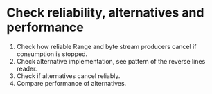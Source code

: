 # Check reliability, alternatives and performance

1. Check how reliable Range and byte stream producers cancel if consumption is stopped.
2. Check alternative implementation, see pattern of the reverse lines reader.
3. Check if alternatives cancel reliably.
4. Compare performance of alternatives.